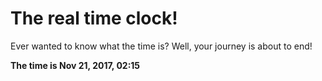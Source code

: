 # The real time clock!

Ever wanted to know what the time is? Well, your journey is about to end!

**The time is Nov 21, 2017, 02:15**